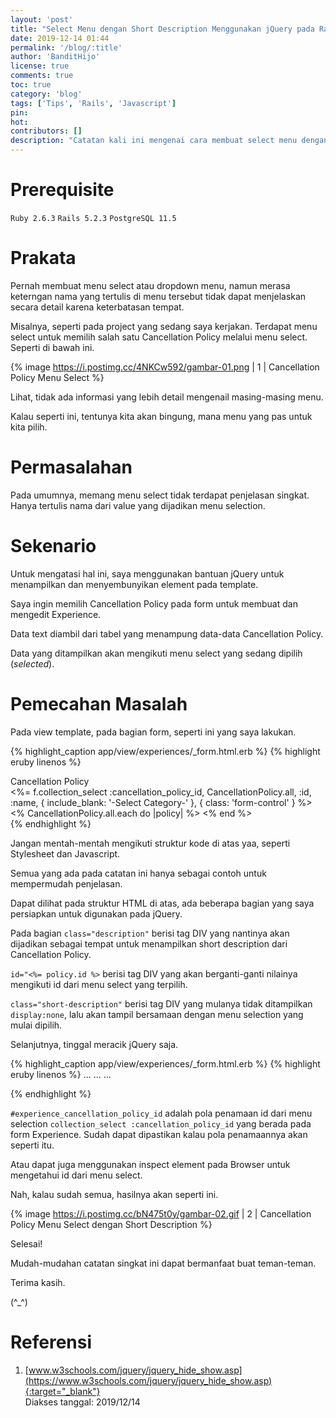 ```yaml
---
layout: 'post'
title: "Select Menu dengan Short Description Menggunakan jQuery pada Rails"
date: 2019-12-14 01:44
permalink: '/blog/:title'
author: 'BanditHijo'
license: true
comments: true
toc: true
category: 'blog'
tags: ['Tips', 'Rails', 'Javascript']
pin:
hot:
contributors: []
description: "Catatan kali ini mengenai cara membuat select menu dengan keterangan kecil yang berada di bagian bawah dari menu menggunaka jQuery pada Ruby on Rails."
---
```


<!-- BANNER OF THE POST -->
<!-- <img class="post&#45;body&#45;img" src="{{ site.lazyload.logo_blank_banner }}" data&#45;echo="#" alt="banner"> -->

# Prerequisite

`Ruby 2.6.3` `Rails 5.2.3` `PostgreSQL 11.5`

# Prakata

Pernah membuat menu select atau dropdown menu, namun merasa keterngan nama yang tertulis di menu tersebut tidak dapat menjelaskan secara detail karena keterbatasan tempat.

Misalnya, seperti pada project yang sedang saya kerjakan. Terdapat menu select untuk memilih salah satu Cancellation Policy melalui menu select. Seperti di bawah ini.

{% image https://i.postimg.cc/4NKCw592/gambar-01.png | 1 | Cancellation Policy Menu Select %}

Lihat, tidak ada informasi yang lebih detail mengenail masing-masing menu.

Kalau seperti ini, tentunya kita akan bingung, mana menu yang pas untuk kita pilih.

# Permasalahan

Pada umumnya, memang menu select tidak terdapat penjelasan singkat. Hanya tertulis nama dari value yang dijadikan menu selection.

# Sekenario

Untuk mengatasi hal ini, saya menggunakan bantuan jQuery untuk menampilkan dan menyembunyikan element pada template.

Saya ingin memilih Cancellation Policy pada form untuk membuat dan mengedit Experience.

Data text diambil dari tabel yang menampung data-data Cancellation Policy.

Data yang ditampilkan akan mengikuti menu select yang sedang dipilih (*selected*).

# Pemecahan Masalah

Pada view template, pada bagian form, seperti ini yang saya lakukan.

{% highlight_caption app/view/experiences/_form.html.erb %}
{% highlight eruby linenos %}
<style>
/* For Cancellation Policy Short Description */
.description {
  margin: 0 auto;
}
.short-description {
  display: none;
}
</style>

<!-- Menu Select -->
<div class="form-group row">
  <label class="col-md-3">Cancellation Policy</label>
  <div class="col-md-9">
    <%= f.collection_select :cancellation_policy_id,
                            CancellationPolicy.all, :id, :name,
                            { include_blank: '-Select Category-' },
                            { class: 'form-control' } %>
  </div>
</div>

<!-- Short Description for Menu Select -->
<div class="form-group row">
  <div class="col-md-3"></div>
  <div class="col-md-9">
    <div class="description">
      <% CancellationPolicy.all.each do |policy| %>
        <div id="<%= policy.id %>" class="short-description">
          <h5 class="font-family-medium text-black mb-0"><%= policy.name %></h5>
          <p class=""><%= policy.short_description %>.</p>
        </div>
      <% end %>
    </div>
  </div>
</div>
{% endhighlight %}

Jangan mentah-mentah mengikuti struktur kode di atas yaa, seperti Stylesheet dan Javascript.

Semua yang ada pada catatan ini hanya sebagai contoh untuk mempermudah penjelasan.

Dapat dilihat pada struktur HTML di atas, ada beberapa bagian yang saya persiapkan untuk digunakan pada jQuery.

Pada bagian `class="description"` berisi tag DIV yang nantinya akan dijadikan sebagai tempat untuk menampilkan short description dari Cancellation Policy.

`id="<%= policy.id %>` berisi tag DIV yang akan berganti-ganti nilainya mengikuti id dari menu select yang terpilih.

`class="short-description"` berisi tag DIV yang mulanya tidak ditampilkan `display:none`, lalu akan tampil bersamaan dengan menu selection yang mulai dipilih.

Selanjutnya, tinggal meracik jQuery saja.

{% highlight_caption app/view/experiences/_form.html.erb %}
{% highlight eruby linenos %}
...
...
...

<script>
// For Cancellation Policy Short Description
$(function() {
  $('#experience_cancellation_policy_id').change(function(){
    $('.short-description').hide();
    $('#' + $(this).val()).show();
  });
});
</script>
{% endhighlight %}

`#experience_cancellation_policy_id` adalah pola penamaan id dari menu selection `collection_select :cancellation_policy_id` yang berada pada form Experience. Sudah dapat dipastikan kalau pola penamaannya akan seperti itu.

Atau dapat juga menggunakan inspect element pada Browser untuk mengetahui id dari menu select.

Nah, kalau sudah semua, hasilnya akan seperti ini.

{% image https://i.postimg.cc/bN475t0y/gambar-02.gif | 2 | Cancellation Policy Menu Select dengan Short Description %}

Selesai!

Mudah-mudahan catatan singkat ini dapat bermanfaat buat teman-teman.

Terima kasih.

(^_^)







# Referensi

1. [www.w3schools.com/jquery/jquery_hide_show.asp](https://www.w3schools.com/jquery/jquery_hide_show.asp){:target="_blank"}
<br>Diakses tanggal: 2019/12/14
